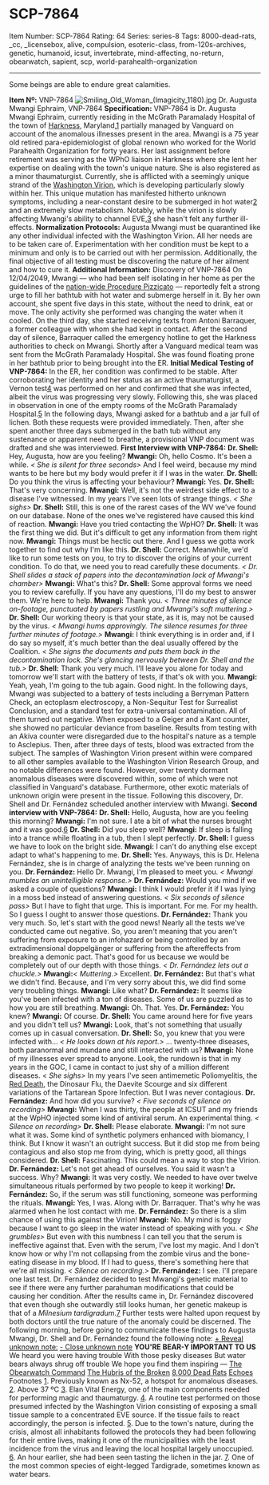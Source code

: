 # SCP-7864
Item Number: SCP-7864
Rating: 64
Series: series-8
Tags: 8000-dead-rats, _cc, _licensebox, alive, compulsion, esoteric-class, from-120s-archives, genetic, humanoid, icsut, invertebrate, mind-affecting, no-return, obearwatch, sapient, scp, world-parahealth-organization

---

Some beings are able to endure great calamities.
  
  
**Item Nº:** VNP-7864
![Smiling_Old_Woman_\(Imagicity_1180\).jpg](https://scp-wiki.wdfiles.com/local--files/scp-7864/Smiling_Old_Woman_\(Imagicity_1180\).jpg)
Dr. Augusta Mwangi Ephraim, VNP-7864
**Specification:** VNP-7864 is Dr. Augusta Mwangi Ephraim, currently residing in the McGrath Paramalady Hospital of the town of [Harkness](https://scp-wiki.wikidot.com/an-apple-a-day), Maryland,[1](javascript:;) partially managed by Vanguard on account of the anomalous illnesses present in the area. Mwangi is a 75 year old retired para-epidemiologist of global renown who worked for the World Parahealth Organization for forty years. Her last assignment before retirement was serving as the WPhO liaison in Harkness where she lent her expertise on dealing with the town's unique nature. She is also registered as a minor thaumaturgist. Currently, she is afflicted with a seemingly unique strand of the [Washington Virion](https://scp-wiki.wikidot.com/8000-dead-rats-hub), which is developing particularly slowly within her.
This unique mutation has manifested hitherto unknown symptoms, including a near-constant desire to be submerged in hot water[2](javascript:;) and an extremely slow metabolism. Notably, while the virion is slowly affecting Mwangi's ability to channel EVE,[3](javascript:;) she hasn't felt any further ill-effects.
**Normalization Protocols:** Augusta Mwangi must be quarantined like any other individual infected with the Washington Virion. All her needs are to be taken care of. Experimentation with her condition must be kept to a minimum and only is to be carried out with her permission. Additionally, the final objective of all testing must be discovering the nature of her ailment and how to cure it.
**Additional Information:** Discovery of VNP-7864
On 12/04/2049, Mwangi — who had been self isolating in her home as per the guidelines of the [nation-wide Procedure Pizzicato](https://scp-wiki.wikidot.com/arco) — reportedly felt a strong urge to fill her bathtub with hot water and submerge herself in it. By her own account, she spent five days in this state, without the need to drink, eat or move. The only activity she performed was changing the water when it cooled.
On the third day, she started receiving texts from Antoni Barraquer, a former colleague with whom she had kept in contact. After the second day of silence, Barraquer called the emergency hotline to get the Harkness authorities to check on Mwangi. Shortly after a Vanguard medical team was sent from the McGrath Paramalady Hospital. She was found floating prone in her bathtub prior to being brought into the ER.
**Initial Medical Testing of VNP-7864:**
In the ER, her condition was confirmed to be stable. After corroborating her identity and her status as an active thaumaturgist, a Vernon test[4](javascript:;) was performed on her and confirmed that she was infected, albeit the virus was progressing very slowly. Following this, she was placed in observation in one of the empty rooms of the McGrath Paramalady Hospital.[5](javascript:;)
In the following days, Mwangi asked for a bathtub and a jar full of lichen. Both these requests were provided immediately. Then, after she spent another three days submerged in the bath tub without any sustenance or apparent need to breathe, a provisional VNP document was drafted and she was interviewed.
**First Interview with VNP-7864:**
**Dr. Shell:** Hey, Augusta, how are you feeling?
**Mwangi:** Oh, hello Cosmo. It's been a while. _< She is silent for three seconds>_ And I feel weird, because my mind wants to be here but my body would prefer it if I was in the water.
**Dr. Shell:** Do you think the virus is affecting your behaviour?
**Mwangi:** Yes.
**Dr. Shell:** That's very concerning.
**Mwangi:** Well, it's not the weirdest side effect to a disease I've witnessed. In my years I've seen lots of strange things. _< She sighs>_
**Dr. Shell:** Still, this is one of the rarest cases of the WV we've found on our database. None of the ones we've registered have caused this kind of reaction.
**Mwangi:** Have you tried contacting the WpHO?
**Dr. Shell:** It was the first thing we did. But it's difficult to get any information from them right now.
**Mwangi:** Things must be hectic out there. And I guess we gotta work together to find out why I'm like this.
**Dr. Shell:** Correct. Meanwhile, we'd like to run some tests on you, to try to discover the origins of your current condition. To do that, we need you to read carefully these documents. _< Dr. Shell slides a stack of papers into the decontamination lock of Mwangi's chamber>_
**Mwangi:** What's this?
**Dr. Shell:** Some approval forms we need you to review carefully. If you have any questions, I'll do my best to answer them. We're here to help.
**Mwangi:** Thank you.
_< Three minutes of silence on-footage, punctuated by papers rustling and Mwangi's soft muttering.>_
**Dr. Shell:** Our working theory is that your state, as it is, may not be caused by the virus.
_< Mwangi hums approvingly. The silence resumes for three further minutes of footage.>_
**Mwangi:** I think everything is in order and, if I do say so myself, it's much better than the deal usually offered by the Coalition.
_< She signs the documents and puts them back in the decontamination lock. She's glancing nervously between Dr. Shell and the tub.>_
**Dr. Shell:** Thank you very much. I'll leave you alone for today and tomorrow we'll start with the battery of tests, if that's ok with you.
**Mwangi:** Yeah, yeah, I'm going to the tub again. Good night.
In the following days, Mwangi was subjected to a battery of tests including a Berryman Pattern Check, an ectoplasm electroscopy, a Non-Sequitur Test for Surrealist Conclusion, and a standard test for extra-universal contamination. All of them turned out negative. When exposed to a Geiger and a Kant counter, she showed no particular deviance from baseline. Results from testing with an Akiva counter were disregarded due to the hospital's nature as a temple to Asclepius.
Then, after three days of tests, blood was extracted from the subject. The samples of Washington Virion present within were compared to all other samples available to the Washington Virion Research Group, and no notable differences were found. However, over twenty dormant anomalous diseases were discovered within, some of which were not classified in Vanguard's database. Furthermore, other exotic materials of unknown origin were present in the tissue.
Following this discovery, Dr. Shell and Dr. Fernández scheduled another interview with Mwangi.
**Second interview with VNP-7864:**
**Dr. Shell:** Hello, Augusta, how are you feeling this morning?
**Mwangi:** I'm not sure. I ate a bit of what the nurses brought and it was good.[6](javascript:;)
**Dr. Shell:** Did you sleep well?
**Mwangi:** If sleep is falling into a trance while floating in a tub, then I slept perfectly.
**Dr. Shell:** I guess we have to look on the bright side.
**Mwangi:** I can't do anything else except adapt to what's happening to me.
**Dr. Shell:** Yes. Anyways, this is Dr. Helena Fernández, she is in charge of analyzing the tests we've been running on you.
**Dr. Fernández:** Hello Dr. Mwangi, I'm pleased to meet you.
_< Mwangi mumbles an unintelligible response.>_
**Dr. Fernández:** Would you mind if we asked a couple of questions?
**Mwangi:** I think I would prefer it if I was lying in a moss bed instead of answering questions. _< Six seconds of silence pass>_ But I have to fight that urge. This is important. For me. For my health. So I guess I ought to answer those questions.
**Dr. Fernández:** Thank you very much. So, let's start with the good news! Nearly all the tests we've conducted came out negative. So, you aren't meaning that you aren't suffering from exposure to an infohazard or being controlled by an extradimensional doppelgänger or suffering from the aftereffects from breaking a demonic pact. That's good for us because we would be completely out of our depth with those things. _< Dr. Fernández lets out a chuckle.>_
**Mwangi:**_< Muttering.>_ Excellent.
**Dr. Fernández:** But that's what we didn't find. Because, and I'm very sorry about this, we did find some very troubling things.
**Mwangi:** Like what?
**Dr. Fernández:** It seems like you've been infected with a ton of diseases. Some of us are puzzled as to how you are still breathing.
**Mwangi:** Oh. That. Yes.
**Dr. Fernández:** You knew?
**Mwangi:** Of course.
**Dr. Shell:** You came around here for five years and you didn't tell us?
**Mwangi:** Look, that's not something that usually comes up in casual conversation.
**Dr. Shell:** So, you knew that you were infected with… _< He looks down at his report.>_ … twenty-three diseases, both paranormal and mundane and still interacted with us?
**Mwangi:** None of my illnesses ever spread to anyone. Look, the rundown is that in my years in the GOC, I came in contact to just shy of a million different diseases. _< She sighs>_ In my years I've seen antimemetic Poliomyelitis, the [Red Death](/scp-610), the Dinosaur Flu, the Daevite Scourge and six different variations of the Tartarean Spore Infection. But I was never contagious.
**Dr. Fernández:** And how did you survive?
_< Five seconds of silence on recording>_
**Mwangi:** When I was thirty, the people at ICSUT and my friends at the WpHO injected some kind of antiviral serum. An experimental thing.
_< Silence on recording>_
**Dr. Shell:** Please elaborate.
**Mwangi:** I'm not sure what it was. Some kind of synthetic polymers enhanced with biomancy, I think. But I know it wasn't an outright success. But it did stop me from being contagious and also stop me from dying, which is pretty good, all things considered.
**Dr. Shell:** Fascinating. This could mean a way to stop the Virion.
**Dr. Fernández:** Let's not get ahead of ourselves. You said it wasn't a success. Why?
**Mwangi:** It was very costly. We needed to have over twelve simultaneous rituals performed by two people to keep it working!
**Dr. Fernández:** So, if the serum was still functioning, someone was performing the rituals.
**Mwangi:** Yes, I was. Along with Dr. Barraquer. That's why he was alarmed when he lost contact with me.
**Dr. Fernández:** So there is a slim chance of using this against the Virion!
**Mwangi:** No. My mind is foggy because I want to go sleep in the water instead of speaking with you. _< She grumbles>_ But even with this numbness I can tell you that the serum is ineffective against that. Even with the serum, I've lost my magic. And I don't know how or why I'm not collapsing from the zombie virus and the bone-eating disease in my blood. If I had to guess, there's something here that we're all missing.
_< Silence on recording.>_
**Dr. Fernández:** I see. I'll prepare one last test.
Dr. Fernández decided to test Mwangi's genetic material to see if there were any further parahuman modifications that could be causing her condition. After the results came in, Dr. Fernández discovered that even though she outwardly still looks human, her genetic makeup is that of a _Milnesium tardigradum_.[7](javascript:;)
Further tests were halted upon request by both doctors until the true nature of the anomaly could be discerned. The following morning, before going to communicate these findings to Augusta Mwangi, Dr. Shell and Dr. Fernández found the following note:
[\+ Reveal unknown note:](javascript:;)
[\- Close unknown note](javascript:;)
**YOU'RE BEAR-Y IMPORTANT TO US**
We heard you were having trouble
With those pesky diseases
But water bears always shrug off trouble
We hope you find them inspiring
— [The Obearwatch Command](/scp-5464)
[The Hubris of the Broken](/the-hubris-of-the-broken)
[8,000 Dead Rats](/8000-dead-rats-hub)
[Echoes](/echoes)
Footnotes
[1](javascript:;). Previously known as Nx-52, a hotspot for anomalous diseases.
[2](javascript:;). Above 37 ºC
[3](javascript:;). Elan Vital Energy, one of the main components needed for performing magic and thaumaturgy.
[4](javascript:;). A routine test performed on those presumed infected by the Washington Virion consisting of exposing a small tissue sample to a concentrated EVE source. If the tissue fails to react accordingly, the person is infected.
[5](javascript:;). Due to the town's nature, during the crisis, almost all inhabitants followed the protocols they had been following for their entire lives, making it one of the municipalities with the least incidence from the virus and leaving the local hospital largely unoccupied.
[6](javascript:;). An hour earlier, she had been seen tasting the lichen in the jar.
[7](javascript:;). One of the most common species of eight-legged Tardigrade, sometimes known as water bears.